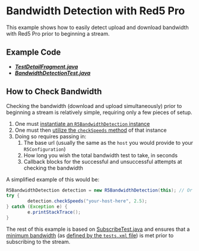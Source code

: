 # Bandwidth Detection with Red5 Pro

This example shows how to easily detect upload and download bandwidth with Red5 Pro prior to beginning a stream.

## Example Code

* **_[TestDetailFragment.java](../../TestDetailFragment.java)_**
* **_[BandwidthDetectionTest.java](BandwidthDetectionTest.java)_**

## How to Check Bandwidth

Checking the bandwidth (download and upload simultaneously) prior to beginning a stream is relatively simple, requiring only a few pieces of setup.

1. One must [instantiate an `R5BandwidthDetection` instance](BandwidthDetectionTest.java#L75)
2. One must then [utilize the `checkSpeeds` method](BandwidthDetectionTest.java#L77) of that instance
3. Doing so requires passing in:
	1. The base url (usually the same as the `host` you would provide to your `R5Configuration`)
	2. How long you wish the total bandwidth test to take, in seconds
	3. Callback blocks for the successful and unsuccessful attempts at checking the bandwidth

A simplified example of this would be:

```java
R5BandwidthDetection detection = new R5BandwidthDetection(this); // Or your listener that implements R5BandwidthDetection.CallbackListener
try {
		detection.checkSpeeds("your-host-here", 2.5);
} catch (Exception e) {
		e.printStackTrace();
}
```

The rest of this example is based on [SubscribeTest.java](../SubscribeTest/) and ensures that a [minimum bandwidth](BandwidthDetectionTest.java#L158) (as [defined by the `tests.xml` file](../../../../../../res/raw/tests.xml#L3)) is met prior to subscribing to the stream.
